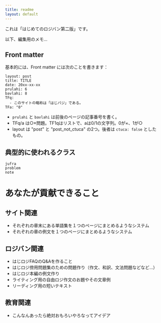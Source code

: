 ```yaml
---
title: readme
layout: default
---
```


これは「はじめてのロジバン第二版」です。

以下、編集用のメモ…

## Front matter

基本的には、Front matter には次のことを書きます：

```  
layout: post  
title: TITLE  
date: 20xx-xx-xx  
prulahi: 6  
bavlahi: 8
TFq:  
  - このサイトの略称は「はじパジ」である。  
TFa: "0"
```

- ```prulahi``` と ```bavlahi``` は前後のページの記事番号を書く。
- TFq/a は○×問題。TF1qはリストで、aは0/1の文字列。0が×、1が○
- layout は "post" と "post_not_ctuca" の2つ。後者は ```ctuca: false``` としたもの。

## 典型的に使われるクラス
```
jufra
problem
note
```

# あなたが貢献できること

## サイト関連

- それぞれの章末にある単語集を１つのページにまとめるようなシステム
- それぞれの章の例文を１つのページにまとめるようなシステム

## ロジバン関連

- はじロジFAQのQ&Aを作ること
- はじロジ傍用問題集のための問題作り（作文、和訳、文法問題などなど…）
- はじロジ本編の例文作り
- ライティング用の自由ロジ作文のお題やその文章例
- リーディング用の短いテキスト

## 教育関連

- こんなんあったら絶対おもろいやろなってアイデア
